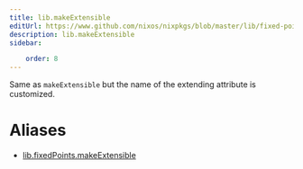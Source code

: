 ```yaml
---
title: lib.makeExtensible
editUrl: https://www.github.com/nixos/nixpkgs/blob/master/lib/fixed-points.nix#L151C48
description: lib.makeExtensible
sidebar:

    order: 8
---
```


Same as `makeExtensible` but the name of the extending attribute is
customized.


# Aliases

- [lib.fixedPoints.makeExtensible](/nix-doc-comments/reference/lib/fixedPoints/lib-fixedPoints-makeExtensible)


